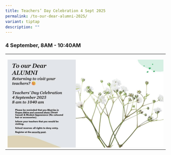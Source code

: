 ```yaml
---
title: Teachers’ Day Celebration 4 Sept 2025
permalink: /to-our-dear-alumni-2025/
variant: tiptap
description: ""
---
```

<h3><strong>4 September, 8AM - 10:40AM</strong></h3>
<table style="minWidth: 25px">
<colgroup>
<col>
</colgroup>
<tbody>
<tr>
<th rowspan="1" colspan="1">
<p></p>
<div class="isomer-image-wrapper">
<img style="width: 100%" height="auto" width="100%" alt="ALUMNI_25" src="/images/Announcement/ALUMNI_25.jpg">
</div>
</th>
</tr>
</tbody>
</table>
<p></p>